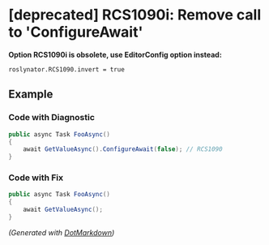 # \[deprecated\] RCS1090i: Remove call to 'ConfigureAwait'

**Option RCS1090i is obsolete, use EditorConfig option instead:**

```
roslynator.RCS1090.invert = true
```

## Example

### Code with Diagnostic

```csharp
public async Task FooAsync()
{
    await GetValueAsync().ConfigureAwait(false); // RCS1090
}
```

### Code with Fix

```csharp
public async Task FooAsync()
{
    await GetValueAsync();
}
```


*\(Generated with [DotMarkdown](http://github.com/JosefPihrt/DotMarkdown)\)*